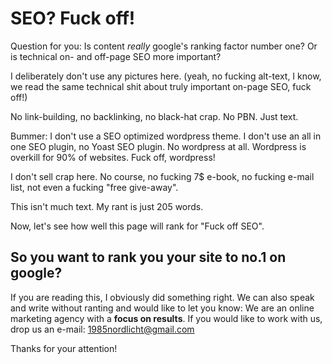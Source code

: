 # SEO? Fuck off!

Question for you: Is content _really_ google's ranking factor number one? Or is technical on- and off-page SEO more important?

I deliberately don't use any pictures here. (yeah, no fucking alt-text, I know, we read the same technical shit about truly important on-page SEO, fuck off!)

No link-building, no backlinking, no black-hat crap. No PBN. Just text.

Bummer: I don't use a SEO optimized wordpress theme. I don't use an all in one SEO plugin, no Yoast SEO plugin. No wordpress at all. Wordpress is overkill for 90% of websites. Fuck off, wordpress!

I don't sell crap here. No course, no fucking 7$ e-book, no fucking e-mail list, not even a fucking "free give-away".

This isn't much text. My rant is just 205 words.

Now, let's see how well this page will rank for "Fuck off SEO".

## So you want to rank you your site to no.1 on google?

If you are reading this, I obviously did something right. We can also speak and write without ranting and would like to let you know: We are an online marketing agency with a __focus on results__.
If you would like to work with us, drop us an e-mail: [1985nordlicht@gmail.com](mailto:1985nordlicht@gmail.com)

Thanks for your attention!
